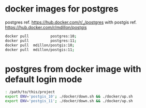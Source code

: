 # docker images for postgres
postgres     ref. https://hub.docker.com/r/_/postgres
with postgis ref. https://hub.docker.com/r/mdillon/postgis
```bash
docker pull          postgres:10;
docker pull          postgres:11;
docker pull  mdillon/postgis:10;
docker pull  mdillon/postgis:11;
```


# postgres from docker image with default login mode
```bash
: /path/to/this/project
export ENV='postgis_10'; ./docker/down.sh && ./docker/up.sh
export ENV='postgis_11'; ./docker/down.sh && ./docker/up.sh
